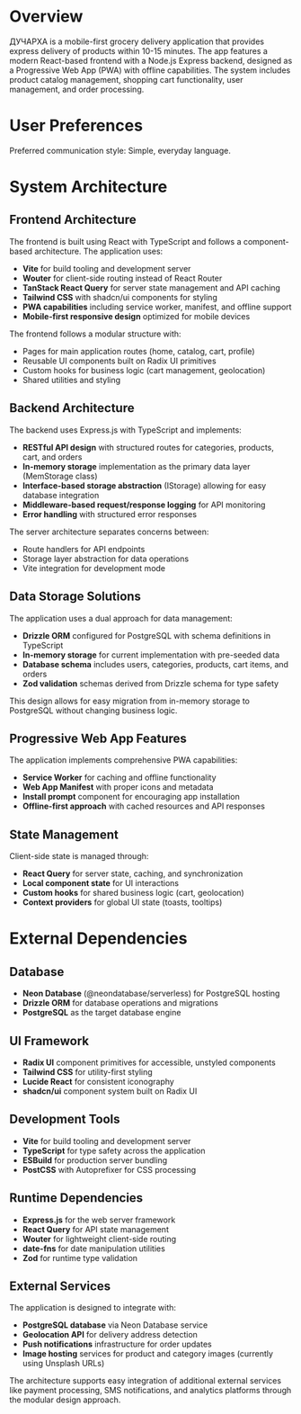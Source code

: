 # Overview

ДУЧАРХА is a mobile-first grocery delivery application that provides express delivery of products within 10-15 minutes. The app features a modern React-based frontend with a Node.js Express backend, designed as a Progressive Web App (PWA) with offline capabilities. The system includes product catalog management, shopping cart functionality, user management, and order processing.

# User Preferences

Preferred communication style: Simple, everyday language.

# System Architecture

## Frontend Architecture
The frontend is built using React with TypeScript and follows a component-based architecture. The application uses:
- **Vite** for build tooling and development server
- **Wouter** for client-side routing instead of React Router
- **TanStack React Query** for server state management and API caching
- **Tailwind CSS** with shadcn/ui components for styling
- **PWA capabilities** including service worker, manifest, and offline support
- **Mobile-first responsive design** optimized for mobile devices

The frontend follows a modular structure with:
- Pages for main application routes (home, catalog, cart, profile)
- Reusable UI components built on Radix UI primitives
- Custom hooks for business logic (cart management, geolocation)
- Shared utilities and styling

## Backend Architecture
The backend uses Express.js with TypeScript and implements:
- **RESTful API design** with structured routes for categories, products, cart, and orders
- **In-memory storage** implementation as the primary data layer (MemStorage class)
- **Interface-based storage abstraction** (IStorage) allowing for easy database integration
- **Middleware-based request/response logging** for API monitoring
- **Error handling** with structured error responses

The server architecture separates concerns between:
- Route handlers for API endpoints
- Storage layer abstraction for data operations
- Vite integration for development mode

## Data Storage Solutions
The application uses a dual approach for data management:
- **Drizzle ORM** configured for PostgreSQL with schema definitions in TypeScript
- **In-memory storage** for current implementation with pre-seeded data
- **Database schema** includes users, categories, products, cart items, and orders
- **Zod validation** schemas derived from Drizzle schema for type safety

This design allows for easy migration from in-memory storage to PostgreSQL without changing business logic.

## Progressive Web App Features
The application implements comprehensive PWA capabilities:
- **Service Worker** for caching and offline functionality
- **Web App Manifest** with proper icons and metadata
- **Install prompt** component for encouraging app installation
- **Offline-first approach** with cached resources and API responses

## State Management
Client-side state is managed through:
- **React Query** for server state, caching, and synchronization
- **Local component state** for UI interactions
- **Custom hooks** for shared business logic (cart, geolocation)
- **Context providers** for global UI state (toasts, tooltips)

# External Dependencies

## Database
- **Neon Database** (@neondatabase/serverless) for PostgreSQL hosting
- **Drizzle ORM** for database operations and migrations
- **PostgreSQL** as the target database engine

## UI Framework
- **Radix UI** component primitives for accessible, unstyled components
- **Tailwind CSS** for utility-first styling
- **Lucide React** for consistent iconography
- **shadcn/ui** component system built on Radix UI

## Development Tools
- **Vite** for build tooling and development server
- **TypeScript** for type safety across the application
- **ESBuild** for production server bundling
- **PostCSS** with Autoprefixer for CSS processing

## Runtime Dependencies
- **Express.js** for the web server framework
- **React Query** for API state management
- **Wouter** for lightweight client-side routing
- **date-fns** for date manipulation utilities
- **Zod** for runtime type validation

## External Services
The application is designed to integrate with:
- **PostgreSQL database** via Neon Database service
- **Geolocation API** for delivery address detection
- **Push notifications** infrastructure for order updates
- **Image hosting** services for product and category images (currently using Unsplash URLs)

The architecture supports easy integration of additional external services like payment processing, SMS notifications, and analytics platforms through the modular design approach.